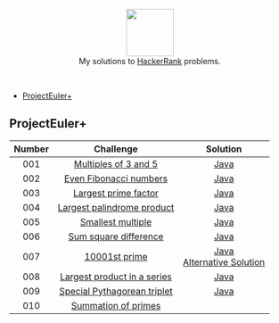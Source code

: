 <p align="center">
  <a href="https://www.hackerrank.com">
     <img height=85 src="https://d3keuzeb2crhkn.cloudfront.net/hackerrank/assets/styleguide/logo_wordmark-f5c5eb61ab0a154c3ed9eda24d0b9e31.svg">
  </a>
  <br> My solutions to <a href="https://www.hackerrank.com"> HackerRank</a> problems.
  </a>  
</p>
<br>

- [ProjectEuler+](https://github.com/Kujyo/HackerRank/blob/master/README.md#projecteuler)

## ProjectEuler+
| Number  |               Challenge                                      |   Solution                            |
|:---:|:----------------------------------------------------------------:|:-------------------------------------:|
| 001 | [Multiples of 3 and 5](https://www.hackerrank.com/contests/projecteuler/challenges/euler001)|[Java](https://github.com/Kujyo/HackerRank/blob/master/ProjectEuler%2B/Project%20Euler%20%23001/Solution.java)|
| 002 | [Even Fibonacci numbers](https://www.hackerrank.com/contests/projecteuler/challenges/euler002)|[Java](https://github.com/Kujyo/HackerRank/blob/master/ProjectEuler%2B/Project%20Euler%20%23002/Solution.java)|
| 003 | [Largest prime factor](https://www.hackerrank.com/contests/projecteuler/challenges/euler003)       |[Java](https://github.com/Kujyo/HackerRank/blob/master/ProjectEuler%2B/Project%20Euler%20%23003/Solution.java)|
| 004 | [Largest palindrome product](https://www.hackerrank.com/contests/projecteuler/challenges/euler004) |[Java](https://github.com/Kujyo/HackerRank/blob/master/ProjectEuler%2B/Project%20Euler%20%23004/Solution.java)|
| 005 | [Smallest multiple](https://www.hackerrank.com/contests/projecteuler/challenges/euler005)          |[Java](https://github.com/Kujyo/HackerRank/blob/master/ProjectEuler%2B/Project%20Euler%20%23005/Solution.java)|
| 006 | [Sum square difference](https://www.hackerrank.com/contests/projecteuler/challenges/euler006) |[Java](https://github.com/Kujyo/HackerRank/blob/master/ProjectEuler%2B/Project%20Euler%20%23006/Solution.java)|
| 007 | [10001st prime](https://www.hackerrank.com/contests/projecteuler/challenges/euler007) |[Java](https://github.com/Kujyo/HackerRank/blob/master/ProjectEuler%2B/Project%20Euler%20%23007/Solution.java)<br>[Alternative Solution](https://github.com/Kujyo/HackerRank/blob/master/ProjectEuler%2B/Project%20Euler%20%23007/SolutionAlternative.java)|
| 008 | [Largest product in a series](https://www.hackerrank.com/contests/projecteuler/challenges/euler008) |[Java](https://github.com/Kujyo/HackerRank/blob/master/ProjectEuler%2B/Project%20Euler%20%23008/Solution.java)|
| 009 | [Special Pythagorean triplet](https://www.hackerrank.com/contests/projecteuler/challenges/euler009) |[Java](https://github.com/Kujyo/HackerRank/blob/master/ProjectEuler%2B/Project%20Euler%20%23009/Solution.java)|
| 010 | [Summation of primes](https://www.hackerrank.com/contests/projecteuler/challenges/euler010) ||
